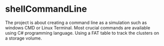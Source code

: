 # shellCommandLine
The project is about creating a command line as a simulation such as windows CMD or Linux Terminal. Most crucial commands are available using C# programming language. Using a FAT table to track the clusters on a storage volume.

